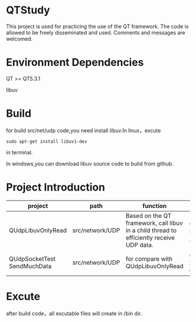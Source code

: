 # QTStudy
This project is used for practicing the use of the QT framework. The code is allowed to be freely disseminated and used. Comments and messages are welcomed.
# Environment Dependencies
QT >= QT5.3.1

libuv
# Build
for build src/net/udp code,you need install libuv.In linux，excute 

`sudo apt-get install libuv1-dev`

in terminal.

In windows,you can download libuv source code to bulid from github.
# Project Introduction
|project|path|function|remark|
| --- | --- | --- | --- |
|QUdpLibuvOnlyRead|src/network/UDP|Based on the QT framework, call libuv in a child thread to efficiently receive UDP data.|only for read，can not send，see[https://zhuanlan.zhihu.com/p/5998483091](https://zhuanlan.zhihu.com/p/5998483091)|
|QUdpSocketTest SendMuchData|src/network/UDP|for compare with QUdpLibuvOnlyRead|QUdpSocketTest program recv data，SendMuchData program send data to QUdpSocketTest and QUdpLibuvOnlyRead|
# Excute
after build code，all excutable files will create in /bin dir.
